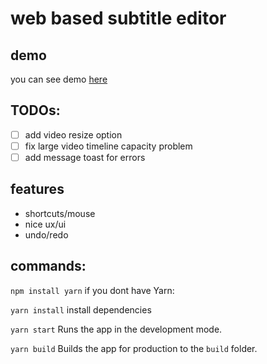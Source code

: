# web based subtitle editor


## demo
you can see demo [here](https://hamidb80.github.io/subtitle-edtior/)

## TODOs:
* [ ] add video resize option
* [ ] fix large video timeline capacity problem
* [ ] add message toast for errors

## features
* shortcuts/mouse
* nice ux/ui
* undo/redo

## commands:
`npm install yarn`
if you dont have Yarn:

`yarn install`
install dependencies

`yarn start`
Runs the app in the development mode.

`yarn build`
Builds the app for production to the `build` folder.